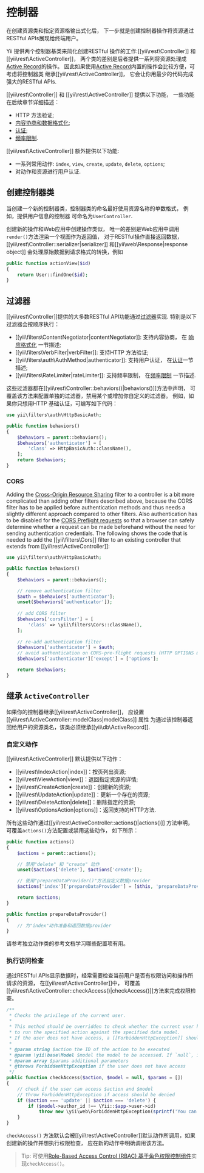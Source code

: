 控制器
===========

在创建资源类和指定资源格输出式化后，
下一步就是创建控制器操作将资源通过RESTful APIs展现给终端用户。

Yii 提供两个控制器基类来简化创建RESTful 
操作的工作:[[yii\rest\Controller]] 和 [[yii\rest\ActiveController]]，
两个类的差别是后者提供一系列将资源处理成[Active Record](db-active-record.md)的操作。
因此如果使用[Active Record](db-active-record.md)内置的操作会比较方便，可考虑将控制器类
继承[[yii\rest\ActiveController]]，
它会让你用最少的代码完成强大的RESTful APIs.

[[yii\rest\Controller]] 和 [[yii\rest\ActiveController]] 提供以下功能，
一些功能在后续章节详细描述：

* HTTP 方法验证;
* [内容协商和数据格式化](rest-response-formatting.md);
* [认证](rest-authentication.md);
* [频率限制](rest-rate-limiting.md).

[[yii\rest\ActiveController]] 额外提供以下功能:

* 一系列常用动作: `index`, `view`, `create`, `update`, `delete`, `options`;
* 对动作和资源进行用户认证.


## 创建控制器类 <span id="creating-controller"></span>

当创建一个新的控制器类，控制器类的命名最好使用资源名称的单数格式，
例如，提供用户信息的控制器
可命名为`UserController`.

创建新的操作和Web应用中创建操作类似，
唯一的差别是Web应用中调用`render()`方法渲染一个视图作为返回值，
对于RESTful操作直接返回数据，
[[yii\rest\Controller::serializer|serializer]] 和[[yii\web\Response|response object]] 
会处理原始数据到请求格式的转换，例如

```php
public function actionView($id)
{
    return User::findOne($id);
}
```


## 过滤器 <span id="filters"></span>

[[yii\rest\Controller]]提供的大多数RESTful API功能通过[过滤器](structure-filters.md)实现.
特别是以下过滤器会按顺序执行：

* [[yii\filters\ContentNegotiator|contentNegotiator]]: 支持内容协商，
  在 [响应格式化](rest-response-formatting.md) 一节描述;
* [[yii\filters\VerbFilter|verbFilter]]: 支持HTTP 方法验证;
* [[yii\filters\auth\AuthMethod|authenticator]]: 支持用户认证，
  在[认证](rest-authentication.md)一节描述;
* [[yii\filters\RateLimiter|rateLimiter]]: 支持频率限制，
  在[频率限制](rest-rate-limiting.md) 一节描述.

这些过滤器都在[[yii\rest\Controller::behaviors()|behaviors()]]方法中声明，
可覆盖该方法来配置单独的过滤器，禁用某个或增加你自定义的过滤器。
例如，如果你只想用HTTP 基础认证，可编写如下代码：

```php
use yii\filters\auth\HttpBasicAuth;

public function behaviors()
{
    $behaviors = parent::behaviors();
    $behaviors['authenticator'] = [
        'class' => HttpBasicAuth::className(),
    ];
    return $behaviors;
}
```

### CORS <span id="cors"></span>

Adding the [Cross-Origin Resource Sharing](structure-filters.md#cors) filter to a controller is a bit more complicated
than adding other filters described above, because the CORS filter has to be applied before authentication methods
and thus needs a slightly different approach compared to other filters. Also authentication has to be disabled for the
[CORS Preflight requests](https://developer.mozilla.org/en-US/docs/Web/HTTP/Access_control_CORS#Preflighted_requests)
so that a browser can safely determine whether a request can be made beforehand without the need for sending
authentication credentials. The following shows the code that is needed to add the [[yii\filters\Cors]] filter
to an existing controller that extends from [[yii\rest\ActiveController]]:

```php
use yii\filters\auth\HttpBasicAuth;

public function behaviors()
{
    $behaviors = parent::behaviors();

    // remove authentication filter
    $auth = $behaviors['authenticator'];
    unset($behaviors['authenticator']);
    
    // add CORS filter
    $behaviors['corsFilter'] = [
        'class' => \yii\filters\Cors::className(),
    ];
    
    // re-add authentication filter
    $behaviors['authenticator'] = $auth;
    // avoid authentication on CORS-pre-flight requests (HTTP OPTIONS method)
    $behaviors['authenticator']['except'] = ['options'];

    return $behaviors;
}
```


## 继承 `ActiveController` <span id="extending-active-controller"></span>

如果你的控制器继承[[yii\rest\ActiveController]]，
应设置[[yii\rest\ActiveController::modelClass|modelClass]] 属性
为通过该控制器返回给用户的资源类名，该类必须继承[[yii\db\ActiveRecord]].


### 自定义动作 <span id="customizing-actions"></span>

[[yii\rest\ActiveController]] 默认提供以下动作：

* [[yii\rest\IndexAction|index]]：按页列出资源;
* [[yii\rest\ViewAction|view]]：返回指定资源的详情;
* [[yii\rest\CreateAction|create]]：创建新的资源;
* [[yii\rest\UpdateAction|update]]：更新一个存在的资源;
* [[yii\rest\DeleteAction|delete]]：删除指定的资源;
* [[yii\rest\OptionsAction|options]]：返回支持的HTTP方法.

所有这些动作通过[[yii\rest\ActiveController::actions()|actions()]] 方法申明，可覆盖`actions()`方法配置或禁用这些动作，
如下所示：

```php
public function actions()
{
    $actions = parent::actions();

    // 禁用"delete" 和 "create" 动作
    unset($actions['delete'], $actions['create']);

    // 使用"prepareDataProvider()"方法自定义数据provider 
    $actions['index']['prepareDataProvider'] = [$this, 'prepareDataProvider'];

    return $actions;
}

public function prepareDataProvider()
{
    // 为"index"动作准备和返回数据provider
}
```

请参考独立动作类的参考文档学习哪些配置项有用。


### 执行访问检查 <span id="performing-access-check"></span>

通过RESTful APIs显示数据时，经常需要检查当前用户是否有权限访问和操作所请求的资源，
在[[yii\rest\ActiveController]]中，
可覆盖[[yii\rest\ActiveController::checkAccess()|checkAccess()]]方法来完成权限检查。

```php
/**
 * Checks the privilege of the current user.
 *
 * This method should be overridden to check whether the current user has the privilege
 * to run the specified action against the specified data model.
 * If the user does not have access, a [[ForbiddenHttpException]] should be thrown.
 *
 * @param string $action the ID of the action to be executed
 * @param \yii\base\Model $model the model to be accessed. If `null`, it means no specific model is being accessed.
 * @param array $params additional parameters
 * @throws ForbiddenHttpException if the user does not have access
 */
public function checkAccess($action, $model = null, $params = [])
{
    // check if the user can access $action and $model
    // throw ForbiddenHttpException if access should be denied
    if ($action === 'update' || $action === 'delete') {
        if ($model->author_id !== \Yii::$app->user->id)
            throw new \yii\web\ForbiddenHttpException(sprintf('You can only %s articles that you\'ve created.', $action));
    }
}
```

`checkAccess()` 方法默认会被[[yii\rest\ActiveController]]默认动作所调用，如果创建新的操作并想执行权限检查，
应在新的动作中明确调用该方法。

> Tip: 可使用[Role-Based Access Control (RBAC) 基于角色权限控制组件](security-authorization.md)实现`checkAccess()`。
